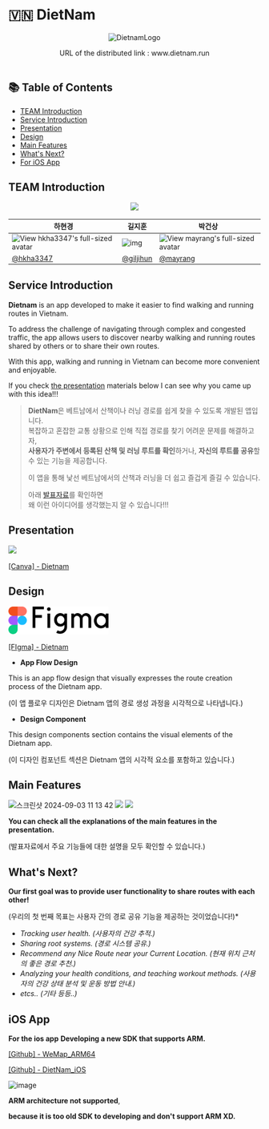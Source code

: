 # 🇻🇳 DietNam 
<p align="center">
  <img src="https://github.com/user-attachments/assets/40d67d25-9adf-4b93-ac92-bb9b4d45ed65" alt="DietnamLogo" width=400/>
</p>

<p align="center">  
  URL of the distributed link : www.dietnam.run
  <br><br>
</p>

## 📚 Table of Contents
- [TEAM Introduction](#team-introduction)
- [Service Introduction](#service-introduction)
- [Presentation](#presentation)
- [Design](#design)
- [Main Features](#main-features)
- [What's Next?](#whats-next)
- [For iOS App](#ios-app)

## TEAM Introduction

<p align="center">
  <img src=https://github.com/user-attachments/assets/5e93a42c-7128-4aa0-9ffe-cf0e08b9d4c7>
</p>


| 하현경                                                       | 길지훈                                                       | 박건상                                                       |
| ------------------------------------------------------------ | ------------------------------------------------------------ | ------------------------------------------------------------ |
| ![View hkha3347's full-sized avatar](https://avatars.githubusercontent.com/u/127192157?v=4) | ![img](https://avatars.githubusercontent.com/u/75918176?v=4) | ![View mayrang's full-sized avatar](https://avatars.githubusercontent.com/u/68384104?v=4) |
| [@hkha3347](https://github.com/hkha3347)                     | [@giljihun](https://github.com/giljihun)                     | [@mayrang](https://github.com/mayrang)                       |

## Service Introduction

**Dietnam** is an app developed to make it easier to find walking and running routes in Vietnam.

To address the challenge of navigating through complex and congested traffic, the app allows users to discover nearby walking and running routes shared by others or to share their own routes.

With this app, walking and running in Vietnam can become more convenient and enjoyable.

If you check [the presentation](https://www.canva.com/design/DAGOcRircdI/g6b3hOBDonfR-kCOw33C6Q/view?utm_content=DAGOcRircdI&utm_campaign=designshare&utm_medium=link&utm_source=editor) materials below
I can see why you came up with this idea!!!

> **DietNam**은 베트남에서 산책이나 러닝 경로를 쉽게 찾을 수 있도록 개발된 앱입니다.  
> 복잡하고 혼잡한 교통 상황으로 인해 직접 경로를 찾기 어려운 문제를 해결하고자,  
> **사용자가 주변에서 등록된 산책 및 러닝 루트를 확인**하거나, **자신의 루트를 공유**할 수 있는 기능을 제공합니다.
> 
> 이 앱을 통해 낯선 베트남에서의 산책과 러닝을 더 쉽고 즐겁게 즐길 수 있습니다.
> 
> 아래 [발표자료](https://www.canva.com/design/DAGOcRircdI/g6b3hOBDonfR-kCOw33C6Q/view?utm_content=DAGOcRircdI&utm_campaign=designshare&utm_medium=link&utm_source=editor)를 확인하면  
> 왜 이런 아이디어를 생각했는지 알 수 있습니다!!!  




## Presentation 

<img src=https://github.com/user-attachments/assets/3efe07c8-114d-48f6-92be-9f11e00886f6>

[[Canva] - Dietnam](https://www.canva.com/design/DAGOcRircdI/g6b3hOBDonfR-kCOw33C6Q/view?utm_content=DAGOcRircdI&utm_campaign=designshare&utm_medium=link&utm_source=editor)

## Design

<img src="https://github.com/HBNUxFIMO/DietNam/raw/main/images/figmaLogo.png" alt="img" width=200 />

[[FIgma] - Dietnam](https://www.figma.com/design/nR0y5DmoEMoaKAxiRVRtI7/Dietnam-Design?node-id=0-1&t=Ujkc6S5WU5OIh0tx-0)

- **App Flow Design**

This is an app flow design that visually expresses the route creation process of the Dietnam app.

(이 앱 플로우 디자인은 Dietnam 앱의 경로 생성 과정을 시각적으로 나타냅니다.)

- **Design Component**

This design components section contains the visual elements of the Dietnam app.

(이 디자인 컴포넌트 섹션은 Dietnam 앱의 시각적 요소를 포함하고 있습니다.)



## Main Features

![스크린샷 2024-09-03 11 13 42](https://github.com/user-attachments/assets/83f78698-c1f3-4a8d-85f9-20e3fb2fb5c6)
<img src=https://github.com/user-attachments/assets/29f1b1f7-be05-403d-ae5e-6bdf4dea014b width=325> <img src=https://github.com/user-attachments/assets/a52f4b63-61cc-4004-a62d-23a4c767c6dc width=325> 

**You can check all the explanations of the main features in the presentation.**

(발표자료에서 주요 기능들에 대한 설명을 모두 확인할 수 있습니다.)

## What's Next?

**Our first goal was to provide user functionality to share routes with each other!**

(우리의 첫 번째 목표는 사용자 간의 경로 공유 기능을 제공하는 것이었습니다!)*

- *Tracking user health.*
  *(사용자의 건강 추적.)*
- *Sharing root systems.*
  *(경로 시스템 공유.)*
- *Recommend any Nice Route near your Current Location.*
  *(현재 위치 근처의 좋은 경로 추천.)*
- *Analyzing your health conditions, and teaching workout methods.*
  *(사용자의 건강 상태 분석 및 운동 방법 안내.)*
- *etcs..*
  *(기타 등등..)*



## iOS App

**For the ios app**
**Developing a new SDK that supports ARM.**

[[Github] - WeMap_ARM64](https://github.com/HBNUxFIMO/WeMap_ARM64)

[[Github] - DietNam_iOS](https://github.com/HBNUxFIMO/DietNam)

![image](https://github.com/user-attachments/assets/fabea610-c17c-4595-8316-bcaeab3f153d)

**ARM architecture not supported**,

**because it is too old SDK to developing and don't support ARM XD.**
